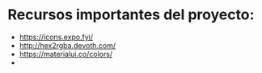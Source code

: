 # Recursos importantes del proyecto:

- https://icons.expo.fyi/
- http://hex2rgba.devoth.com/
- https://materialui.co/colors/
- 